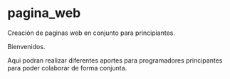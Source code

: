# pagina_web
Creación de paginas web en conjunto para principiantes.

Bienvenidos.

Aqui podran realizar diferentes aportes para programadores principantes para poder colaborar de forma conjunta.
